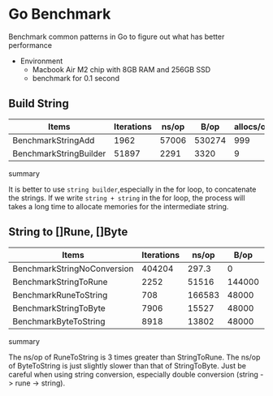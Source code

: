 # Go Benchmark

Benchmark common patterns in Go to figure out what has better performance

- Environment
  - Macbook Air M2 chip with 8GB RAM and 256GB SSD
  - benchmark for 0.1 second

## Build String

| Items  | Iterations | ns/op | B/op | allocs/op |
| ------------- | ------------- | ------------- | ------------- | ------------- |
| BenchmarkStringAdd | 1962 | 57006 | 530274 | 999 |
| BenchmarkStringBuilder | 51897 | 2291 | 3320 | 9 |

summary

It is better to use `string builder`,especially in the for loop, to concatenate the strings. If we write `string + string` in the for loop, the process will takes a long time to  allocate memories for the intermediate string.

## String to []Rune, []Byte

| Items  | Iterations | ns/op | B/op | allocs/op |
| ------------- | ------------- | ------------- | ------------- | ------------- |
| BenchmarkStringNoConversion | 404204 | 297.3 | 0 | 0 |
| BenchmarkStringToRune | 2252 | 51516 | 144000 | 1000 |
| BenchmarkRuneToString | 708 | 166583 | 48000 | 1000 |
| BenchmarkStringToByte | 7906 | 15527 | 48000 | 1000 |
| BenchmarkByteToString | 8918 | 13802 | 48000 | 1000 |

summary

The ns/op of RuneToString is 3 times greater than StringToRune. The ns/op of ByteToString is just slightly slower than that of StringToByte. Just be careful when using string conversion, especially double conversion (string -> rune -> string).
